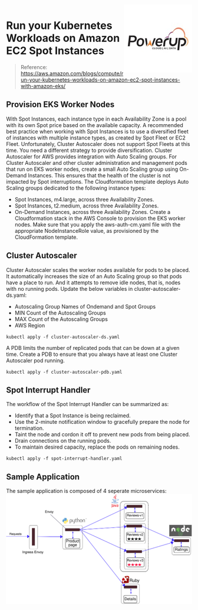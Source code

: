 <img src="images/puclogo.jpeg" align="right" />

# Run your Kubernetes Workloads on Amazon EC2 Spot Instances 

> Reference: https://aws.amazon.com/blogs/compute/run-your-kubernetes-workloads-on-amazon-ec2-spot-instances-with-amazon-eks/

## Provision EKS Worker Nodes
With Spot Instances, each instance type in each Availability Zone is a pool with its own Spot price based on the available capacity. A recommended best practice when working with Spot Instances is to use a diversified fleet of instances with multiple instance types, as created by Spot Fleet or EC2 Fleet. Unfortunately, Cluster Autoscaler does not support Spot Fleets at this time. You need a different strategy to provide diversification. Cluster Autoscaler for AWS provides integration with Auto Scaling groups.
For Cluster Autoscaler and other cluster administration and management pods that run on EKS worker nodes, create a small Auto Scaling group using On-Demand Instances. This ensures that the health of the cluster is not impacted by Spot interruptions.
The Cloudformation template deploys Auto Scaling groups dedicated to the following instance types:
- Spot Instances, m4.large, across three Availability Zones.
- Spot Instances, t2.medium, across three Availability Zones.
- On-Demand Instances, across three Availability Zones.
Create a Cloudformation stack in the AWS Console  to provision the EKS worker nodes. Make sure that you apply the aws-auth-cm.yaml file with the appropriate NodeInstanceRole value, as provisioned by the CloudFormation template. 

## Cluster Autoscaler
Cluster Autoscaler scales the worker nodes available for pods to be placed.  It automatically increases the size of an Auto Scaling group so that pods have a place to run. And it attempts to remove idle nodes, that is, nodes with no running pods.
Update the below variables in cluster-autoscaler-ds.yaml:
- Autoscaling Group Names of Ondemand and Spot Groups
- MIN Count of the Autoscaling Groups
- MAX Count of the Autoscaling Groups
- AWS Region
```
kubectl apply -f cluster-autoscaler-ds.yaml
```
A PDB limits the number of replicated pods that can be down at a given time. Create a PDB to ensure that you always have at least one Cluster Autoscaler pod running.
```
kubectl apply -f cluster-autoscaler-pdb.yaml
```

## Spot Interrupt Handler
The workflow of the Spot Interrupt Handler can be summarized as:
- Identify that a Spot Instance is being reclaimed.
- Use the 2-minute notification window to gracefully prepare the node for termination.
- Taint the node and cordon it off to prevent new pods from being placed.
- Drain connections on the running pods.
- To maintain desired capacity, replace the pods on remaining nodes.
```
kubectl apply -f spot-interrupt-handler.yaml
```

## Sample Application
The sample application is composed of 4 seperate microservices:
<img src="images/withistio.svg"/>
